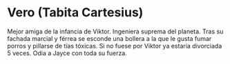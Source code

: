 # Vero (Tabita Cartesius)

Mejor amiga de la infancia de Viktor. Ingeniera suprema del planeta. Tras su fachada marcial y férrea se esconde una bollera a la que le gusta fumar porros y pillarse de tías tóxicas. Si no fuese por Viktor ya estaría divorciada 5 veces. Odia a Jayce con toda su fuerza.